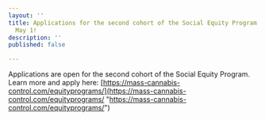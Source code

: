 ```yaml
---
layout: ''
title: Applications for the second cohort of the Social Equity Program are open until
  May 1!
description: ''
published: false

---
```

Applications are open for the second cohort of the Social Equity Program. Learn more and apply here: [https://mass-cannabis-control.com/equityprograms/](https://mass-cannabis-control.com/equityprograms/ "https://mass-cannabis-control.com/equityprograms/")
